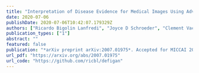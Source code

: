 ```yaml
---
title: "Interpretation of Disease Evidence for Medical Images Using Adversarial Deformation Fields"
date: 2020-07-06
publishDate: 2020-07-06T10:42:07.179329Z
authors: ["Ricardo Bigolin Lanfredi", "Joyce D Schroeder", "Clement Vachet", "Tolga Tasdizen"]
publication_types: ["1"]
abstract: ""
featured: false
publication: "*arXiv preprint arXiv:2007.01975*. Accepted for MICCAI 2020 main conference"
url_pdf: "https://arxiv.org/abs/2007.01975"
url_code: "https://github.com/ricbl/defigan"
---
```

